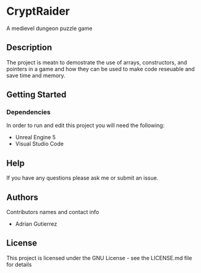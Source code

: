 # CryptRaider
A medievel dungeon puzzle game

## Description

The project is meatn to demostrate the use of arrays, 
constructors, and pointers in a game and how they can
be used to make code reseuable and save time and memory.

## Getting Started

### Dependencies
In order to run and edit this project you will need the following:

* Unreal Engine 5
* Visual Studio Code

## Help

If you have any questions please ask me or submit an issue.

## Authors

Contributors names and contact info

* Adrian Gutierrez

## License

This project is licensed under the GNU License - see the LICENSE.md file for details

